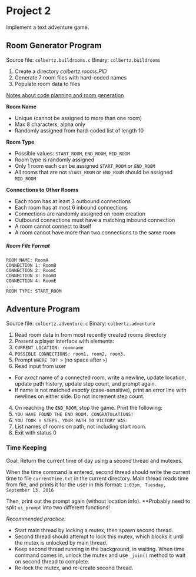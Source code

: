 # Project 2

Implement a text adventure game.

## Room Generator Program
Source file: `colbertz.buildrooms.c`
Binary: `colbertz.buildrooms`

1. Create a directory _colbertz.rooms.PID_
2. Generate 7 room files with hard-coded names
3. Populate room data to files

[Notes about code planning and room generation](https://oregonstate.instructure.com/courses/1780106/pages/2-dot-2-program-outlining-in-program-2)

**Room Name**
+ Unique (cannot be assigned to more than one room)
+ Max 8 characters, alpha only
+ Randomly assigned from hard-coded list of length 10

**Room Type**
+ Possible values: `START_ROOM`, `END_ROOM`, `MID_ROOM`
+ Room type is randomly assigned
+ Only 1 room each can be assigned `START_ROOM` or `END_ROOM`
+ All rooms that are not `START_ROOM` or `END_ROOM` should be assigned `MID_ROOM`

**Connections to Other Rooms**
+ Each room has at least 3 outbound connections
+ Each room has at most 6 inbound connections
+ Connections are randomly assigned on room creation
+ Outbound connections must have a matching inbound connection
+ A room cannot connect to itself
+ A room cannot have more than two connections to the same room

##### Room File Format
```
ROOM NAME: RoomA
CONNECTION 1: RoomB
CONNECTION 2: RoomC
CONNECTION 3: RoomD
CONNECTION 4: RoomE
...
ROOM TYPE: START_ROOM
```

## Adventure Program
Source file: `colbertz.adventure.c`
Binary: `colbertz.adventure`

1. Read room data in from most recently created rooms directory
2. Present a player interface with elements:
  1. `CURRENT LOCATION: roomname`
  2. `POSSIBLE CONNECTIONS: room1, room2, room3.`
  3. Prompt `WHERE TO? >` (no space after `>`)
3. Read input from user
  + For _exact_ name of a connected room, write a newline, update location,
    update path history, update step count, and prompt again.
  + If name is not matched _exactly_ (case-sensitive), print an error line with
    newlines on either side. Do not increment step count.
4. On reaching the `END_ROOM`, stop the game. Print the following:
  1. `YOU HAVE FOUND THE END ROOM. CONGRATULATIONS!`
  2. `YOU TOOK n STEPS. YOUR PATH TO VICTORY WAS:`
  3. List names of rooms on path, not including start room.
5. Exit with status 0

### Time Keeping
Goal: Return the current time of day using a second thread and mutexes.

When the time command is entered, second thread should write the current time to file `currentTime.txt` in the current directory. Main thread reads time from file, and prints it for the user in this format: `1:03pm, Tuesday, September 13, 2016`

Then, print out the prompt again (without location info). **Probably need to split `ui_prompt` into two different functions!

_Recommended practice:_ 
+ Start main thread by locking a mutex, then spawn second thread. 
+ Second thread should attempt to lock this mutex, which blocks it until the mutex is unlocked by main thread. 
+ Keep second thread running in the background, in waiting. When time command comes in, unlock the mutex and use `_join()` method to wait on second thread to complete.
+ Re-lock the mutex, and re-create second thread.